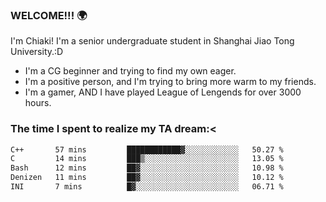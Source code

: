### WELCOME!!! 🌍

I'm Chiaki! I'm a senior undergraduate student in Shanghai Jiao Tong University.:D

-  I'm a CG beginner and trying to find my own eager. 
-  I'm a positive person, and I'm trying to bring more warm to my friends.
-  I'm a gamer, AND I have played League of Lengends for over 3000 hours. 

### The time I spent to realize my TA dream:<
<!--START_SECTION:waka-->

```txt
C++       57 mins         ████████████▓░░░░░░░░░░░░   50.27 %
C         14 mins         ███▒░░░░░░░░░░░░░░░░░░░░░   13.05 %
Bash      12 mins         ██▓░░░░░░░░░░░░░░░░░░░░░░   10.98 %
Denizen   11 mins         ██▓░░░░░░░░░░░░░░░░░░░░░░   10.12 %
INI       7 mins          █▓░░░░░░░░░░░░░░░░░░░░░░░   06.71 %
```

<!--END_SECTION:waka-->

<!--
**Chiaki-meow/Chiaki-meow** is a ✨ _special_ ✨ repository because its `README.md` (this file) appears on your GitHub profile.

Here are some ideas to get you started:

- 🔭 I’m currently working on ...
- 🌱 I’m currently learning ...
- 👯 I’m looking to collaborate on ...
- 🤔 I’m looking for help with ...
- 💬 Ask me about ...
- 📫 How to reach me: ...
- 😄 Pronouns: ...
- ⚡ Fun fact: ...
-->
